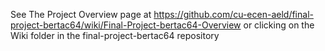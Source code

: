 See The Project Overview  page at https://github.com/cu-ecen-aeld/final-project-bertac64/wiki/Final-Project-bertac64-Overview
or clicking on the Wiki folder in the final-project-bertac64 repository
